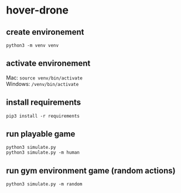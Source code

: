 # hover-drone
## create environement
`python3 -m venv venv`
## activate environement
Mac: `source venv/bin/activate`<br>
Windows: `/venv/bin/activate`

## install requirements
`pip3 install -r requirements`

## run playable game
`python3 simulate.py`<br>
`python3 simulate.py -m human`

## run gym environment game (random actions)
`python3 simulate.py -m random`